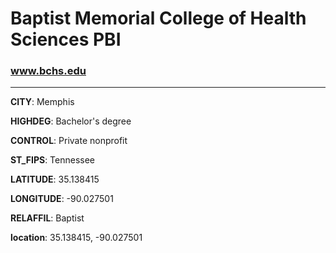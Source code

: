 # Baptist Memorial College of Health Sciences PBI
### www.bchs.edu
---
**CITY**: Memphis

**HIGHDEG**: Bachelor's degree

**CONTROL**: Private nonprofit

**ST_FIPS**: Tennessee

**LATITUDE**: 35.138415

**LONGITUDE**: -90.027501

**RELAFFIL**: Baptist

**location**: 35.138415, -90.027501